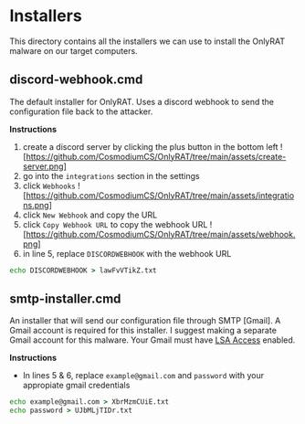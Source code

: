 # Installers
This directory contains all the installers we can use to install the OnlyRAT malware on our target computers. 

## discord-webhook.cmd
The default installer for OnlyRAT. Uses a discord webhook to send the configuration file back to the attacker. 

**Instructions**
1. create a discord server by clicking the plus button in the bottom left
![https://github.com/CosmodiumCS/OnlyRAT/tree/main/assets/create-server.png]
2. go into the `integrations` section in the settings
3. click `Webhooks`
![https://github.com/CosmodiumCS/OnlyRAT/tree/main/assets/integrations.png]
4. click `New Webhook` and copy the URL
5. click `Copy Webhook URL` to copy the webhook URL
![https://github.com/CosmodiumCS/OnlyRAT/tree/main/assets/webhook.png]
6. in line 5, replace `DISCORDWEBHOOK` with the webhook URL 
```bat
echo DISCORDWEBHOOK > lawFvVTikZ.txt
```

## smtp-installer.cmd 
An installer that will send our configuration file through SMTP [Gmail]. A Gmail account is required for this installer. I suggest making a separate Gmail account for this malware. Your Gmail must have [LSA Access](https://myaccount.google.com/lesssecureapps?pli=1&rapt=AEjHL4Px2VEFPoFPEuLutMD6UhNVRyY9P3s7l-pCGA53NBqilKVrtltrfS1823x5i6k6_pSEVp6jkEW0zKQT2CHN0WXh4fvGiw) enabled.

**Instructions**
- In lines 5 & 6, replace `example@gmail.com` and `password` with your appropiate gmail credentials
```bat
echo example@gmail.com > XbrMzmCUiE.txt
echo password > UJbMLjTIDr.txt
```

